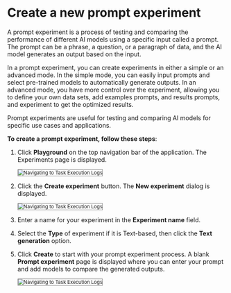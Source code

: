 # **Create a new prompt experiment**

A prompt experiment is a process of testing and comparing the performance of different AI models using a specific input called a prompt. The prompt can be a phrase, a question, or a paragraph of data, and the AI model generates an output based on the input.

In a prompt experiment, you can create experiments in either a simple or an advanced mode. In the simple mode, you can easily input prompts and select pre-trained models to automatically generate outputs. In an advanced mode, you have more control over the experiment, allowing you to define your own data sets, add examples prompts, and results prompts, and experiment to get the optimized results. 

Prompt experiments are useful for testing and comparing AI models for specific use cases and applications. 

**To create a prompt experiment, follow these steps**:


1. Click **Playground** on the top navigation bar of the application. The Experiments page is displayed.

    <img src="../images/navigating-to-task-execution-logs.png" alt="Navigating to Task Execution Logs" title="Navigating to Task Execution Logs" style="border: 1px solid gray; zoom:80%;">


2. Click the **Create experiment** button. The **New experiment** dialog is displayed.

    <img src="../images/navigating-to-task-execution-logs.png" alt="Navigating to Task Execution Logs" title="Navigating to Task Execution Logs" style="border: 1px solid gray; zoom:80%;">


3. Enter a name for your experiment in the **Experiment name** field.
4. Select the **Type** of experiment if it is Text-based, then click the **Text generation** option.
5. Click **Create** to start with your prompt experiment process. A blank **Prompt experiment** page is displayed where you can enter your prompt and add models to compare the generated outputs.

    <img src="../images/navigating-to-task-execution-logs.png" alt="Navigating to Task Execution Logs" title="Navigating to Task Execution Logs" style="border: 1px solid gray; zoom:80%;">


